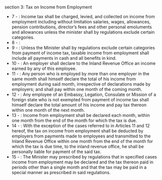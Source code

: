 section 3: Tax on Income from Employment

<ul>
			<li>7 - : Income tax shall be charged, levied, and collected on income from employment including without limitation salaries, wages, allowances, pension contributions, director’s fees and other personal emoluments and allowances unless the minister shall by regulations exclude certain categories. <ul>
			</ul></li>			<li>8 - : <ul>
			</ul></li>			<li>9 - : Unless the Minister shall by regulations exclude certain categories from payment of income tax, taxable income from employment shall include all payments in cash and all benefits in kind. <ul>
			</ul></li>			<li>10 - : An employer shall declare to the Inland Revenue Office an income earned by any of this employee. <ul>
			</ul></li>			<li>11 - : Any person who is employed by more than one employer in the same month shall himself declare the total of his income from employment during said month, irrespective of declarations made by employers; and shall pay within one month of the coming month. <ul>
			</ul></li>			<li>12 - : Any employee of an Embassy, Legation, Consulate or Mission of a foreign state who is not exempted from payment of income tax shall himself declare the total amount of his income and pay tax thereon within one month of the next month. <ul>
			</ul></li>			<li>13 - : Income from employment shall be declared each month, within one month from the end of the month for which the tax is due. <ul>
			</ul></li>			<li>14 - : With the exception of the cases referred to in Articles 11 and 12 hereof, the tax on income from employment shall be deducted by employers from payments made to employees and transmitted to the Inland Revenue Office within one
 month from the end of the month for which the tax is due time, to the inland revenue office, he shall be personally liable for payment of the said tax. <ul>
			</ul></li>			<li>15 - : The Minister may prescribed by regulations that in specified cases income from employment may be declared and the tax thereon paid in periods other than a single month and that the tax may be paid in a special manner as prescribed in said regulations.<ul>
			</ul></li></ul>